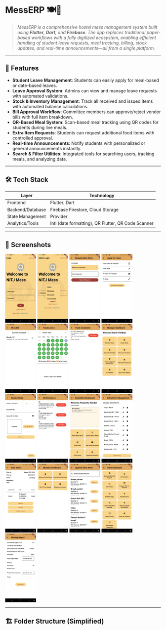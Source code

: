# MessERP 🍽️📲

> *MessERP is a comprehensive hostel mess management system built using **Flutter**, **Dart**, and **Firebase**. The app replaces traditional paper-based workflows with a fully digitized ecosystem, enabling efficient handling of student leave requests, meal tracking, billing, stock updates, and real-time announcements—all from a single platform.*

---

## 🚀 Features

- **Student Leave Management**: Students can easily apply for meal-based or date-based leaves.
- **Leave Approval System**: Admins can view and manage leave requests with automated validations.
- **Stock & Inventory Management**: Track all received and issued items with automated balance calculations.
- **Bill Approval Workflow**: Committee members can approve/reject vendor bills with full item breakdown.
- **QR-Based Meal System**: Scan-based meal tracking using QR codes for students during live meals.
- **Extra Item Requests**: Students can request additional food items with controlled approval.
- **Real-time Announcements**: Notify students with personalized or general announcements instantly.
- **Search & Filter Utilities**: Integrated tools for searching users, tracking meals, and analyzing data.

---

## 🛠️ Tech Stack

| Layer               | Technology                  |
|--------------------|-----------------------------|
| Frontend           | Flutter, Dart               |
| Backend/Database   | Firebase Firestore, Cloud Storage |
| State Management   | Provider                    |
| Analytics/Tools    | Intl (date formatting), QR Flutter, QR Code Scanner |

---

## 📸 Screenshots
<!-- <style>
  .screenshot-grid {
    display: flex;
    flex-wrap: wrap;
    gap: 32px;
    justify-content: center;
  }
  .screenshot-grid img {
    flex: 1 0 20%;
    max-height: 500px;
    height: auto;
    border-radius: 8px;
    box-shadow: 0 0 8px rgba(0,0,0,0.1);
  }
</style> -->

<div class="screenshot-grid">
  <img src="assets/images/screenshots/1.png" alt="Screenshot 1" width="100"/>
  <img src="assets/images/screenshots/2.png" alt="Screenshot 2" width="100"/>
  <img src="assets/images/screenshots/3.png" alt="Screenshot 3" width="100"/>
  <img src="assets/images/screenshots/4.png" alt="Screenshot 4" width="100"/>
  <img src="assets/images/screenshots/5.png" alt="Screenshot 5" width="100"/>
  <img src="assets/images/screenshots/6.png" alt="Screenshot 6" width="100"/>
  <img src="assets/images/screenshots/7.png" alt="Screenshot 7" width="100"/>
  <img src="assets/images/screenshots/8.png" alt="Screenshot 8" width="100"/>
  <img src="assets/images/screenshots/9.png" alt="Screenshot 9" width="100"/>
  <img src="assets/images/screenshots/10.png" alt="Screenshot 10" width="100"/>
  <img src="assets/images/screenshots/11.png" alt="Screenshot 11" width="100"/>
  <img src="assets/images/screenshots/12.png" alt="Screenshot 12" width="100"/>
  <img src="assets/images/screenshots/13.png" alt="Screenshot 13" width="100"/>
  <img src="assets/images/screenshots/14.png" alt="Screenshot 14" width="100"/>
  <img src="assets/images/screenshots/15.png" alt="Screenshot 15" width="100"/>
  <img src="assets/images/screenshots/16.png" alt="Screenshot 16" width="100"/>
  <img src="assets/images/screenshots/17.png" alt="Screenshot 17" width="100"/>
</div>






---

## 🏗️ Folder Structure (Simplified)

